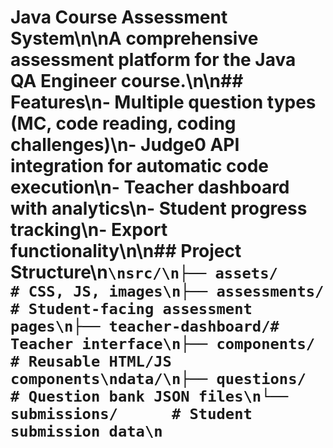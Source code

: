 # Java Course Assessment System\n\nA comprehensive assessment platform for the Java QA Engineer course.\n\n## Features\n- Multiple question types (MC, code reading, coding challenges)\n- Judge0 API integration for automatic code execution\n- Teacher dashboard with analytics\n- Student progress tracking\n- Export functionality\n\n## Project Structure\n```\nsrc/\n├── assets/           # CSS, JS, images\n├── assessments/      # Student-facing assessment pages\n├── teacher-dashboard/# Teacher interface\n├── components/       # Reusable HTML/JS components\ndata/\n├── questions/        # Question bank JSON files\n└── submissions/      # Student submission data\n```
